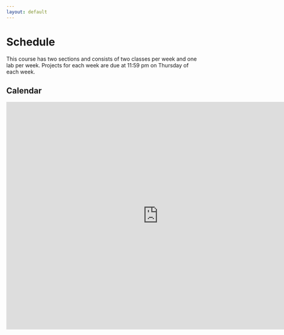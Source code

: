 ```yaml
---
layout: default
---
```


# Schedule

This course has two sections and consists of two classes per week and one lab per week. Projects for each week are due at 11:59 pm on Thursday of each week.  

## Calendar

<iframe src="https://calendar.google.com/calendar/embed?src=c_pct9vrrk40i2ns85rtf5rilk1c%40group.calendar.google.com&ctz=America%2FNew_York" style="border: 0" width="800" height="600" frameborder="0" scrolling="no"></iframe>
